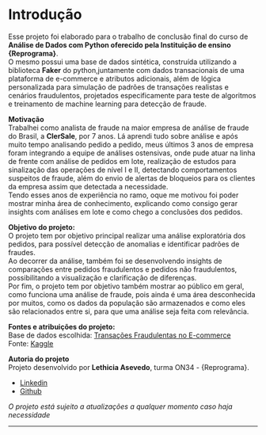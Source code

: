 # **Introdução**

Esse projeto foi elaborado para o trabalho de conclusão final do curso de **Análise de Dados com Python oferecido pela Instituição de ensino {Reprograma}**.  
O mesmo possui uma base de dados sintética, construída utilizando a biblioteca **Faker** do python,juntamente com dados transacionais de uma plataforma de e-commerce e atributos adicionais, além de lógica personalizada para simulação de padrões de transações realistas e cenários fraudulentos, projetados especificamente para teste de algoritmos e treinamento de machine learning para detecção de fraude. 

**Motivação**  
Trabalhei como analista de fraude na maior empresa de análise de fraude do Brasil, a **ClerSale**, por 7 anos. Lá aprendi tudo sobre análise e após muito tempo analisando pedido a pedido, meus últimos 3 anos de empresa foram integrando a equipe de análises ostensivas, onde pude atuar na linha de frente com análise de pedidos em lote, realização de estudos para sinalização das operações de nível I e II, detectando comportamentos suspeitos de fraude, além do envio de alertas de bloqueios para os clientes da empresa assim que detectada a necessidade.   
Tendo esses anos de experiência no ramo, oque me motivou foi poder mostrar minha área de conhecimento, explicando como consigo gerar insights com análises em lote e como chego a conclusões dos pedidos. 

**Objetivo do projeto:**  
O projeto tem por objetivo principal realizar uma análise exploratória dos pedidos, para possível detecção de anomalias e identificar padrões de fraudes.  
Ao decorrer da análise, também foi se desenvolvendo insights de comparações entre pedidos fraudulentos e pedidos não fraudulentos, possibilitando a visualização e clarificação de diferenças.  
Por fim, o projeto tem por objetivo também mostrar ao público em geral, como funciona uma análise de fraude, pois ainda é uma área desconhecida por muitos, como os dados da população são armazenados e como eles são relacionados entre si, para que uma análise seja feita com relevância. 

**Fontes e atribuições do projeto:**  
Base de dados escolhida: [Transações Fraudulentas no E-commerce](https://www.kaggle.com/datasets/shriyashjagtap/fraudulent-e-commerce-transactions)  
Fonte: [Kaggle](https://www.kaggle.com/)

**Autoria do projeto**  
Projeto desenvolvido por **Lethicia Asevedo**, turma ON34 - {Reprograma}.    
- [Linkedin](https://www.linkedin.com/in/lethiciaasevedo/)  
- [Github](https://github.com/lethiciaasevedo1999)




*O projeto está sujeito a atualizações a qualquer momento caso haja necessidade*

________________________________________________________________________________________
